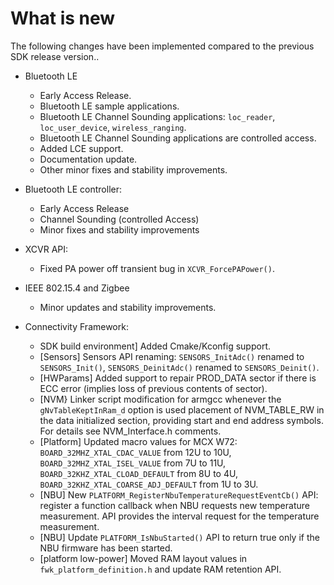 # What is new 

The following changes have been implemented compared to the previous SDK release version..

-   Bluetooth LE
    -   Early Access Release.
    -   Bluetooth LE sample applications.
    -   Bluetooth LE Channel Sounding applications: `loc_reader`, `loc_user_device`, `wireless_ranging`.
    -   Bluetooth LE Channel Sounding applications are controlled access.
    -   Added LCE support.
	-   Documentation update.
    -   Other minor fixes and stability improvements.
-   Bluetooth LE controller:
    -   Early Access Release
    -   Channel Sounding (controlled Access)
    -   Minor fixes and stability improvements
-   XCVR API:
    -   Fixed PA power off transient bug in `XCVR_ForcePAPower()`.
-   IEEE 802.15.4 and Zigbee

    -   Minor updates and stability improvements.

-   Connectivity Framework:

    -   SDK build environment\] Added Cmake/Kconfig support.
    -   \[Sensors\] Sensors API renaming: `SENSORS_InitAdc()` renamed to `SENSORS_Init()`, `SENSORS_DeinitAdc()` renamed to `SENSORS_Deinit()`.
    -   \[HWParams\] Added support to repair PROD\_DATA sector if there is ECC error \(implies loss of previous contents of sector\).
    -   \[NVM\} Linker script modification for armgcc whenever the `gNvTableKeptInRam_d` option is used placement of NVM\_TABLE\_RW in the data initialized section, providing start and end address symbols. For details see NVM\_Interface.h comments.
    -   \[Platform\] Updated macro values for MCX W72: `BOARD_32MHZ_XTAL_CDAC_VALUE` from 12U to 10U, `BOARD_32MHZ_XTAL_ISEL_VALUE` from 7U to 11U, `BOARD_32KHZ_XTAL_CLOAD_DEFAULT` from 8U to 4U, `BOARD_32KHZ_XTAL_COARSE_ADJ_DEFAULT` from 1U to 3U.
    -   \[NBU\] New `PLATFORM_RegisterNbuTemperatureRequestEventCb()` API: register a function callback when NBU requests new temperature measurement. API provides the interval request for the temperature measurement.
    -   \[NBU\] Update `PLATFORM_IsNbuStarted()` API to return true only if the NBU firmware has been started.
    -   \[platform low-power\] Moved RAM layout values in `fwk_platform_definition.h` and update RAM retention API.

